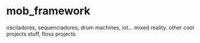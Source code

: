 # mob_framework
osciladores, sequenciadores, drum machines, iot... mixed reality.
other cool projects stuff, floss projects
